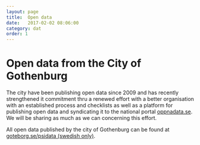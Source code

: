 ```yaml
---
layout: page
title:  Open data
date:   2017-02-02 08:06:00
category: dat
order: 1
---
```


# Open data from the City of Gothenburg

The city have been publishing open data since 2009 and has recently strengthened it commitment thru a renewed effort 
with a better organisation with an established process and checklists as well as a platform for publishing open data and 
syndicating it to the national portal [oppnadata.se](http://oppnadata.se/). We will be sharing as much as we can 
concerning this effort.

All open data published by the city of Gothenburg can be found at [goteborg.se/psidata (swedish only)](http://www25.goteborg.se/psidata).
